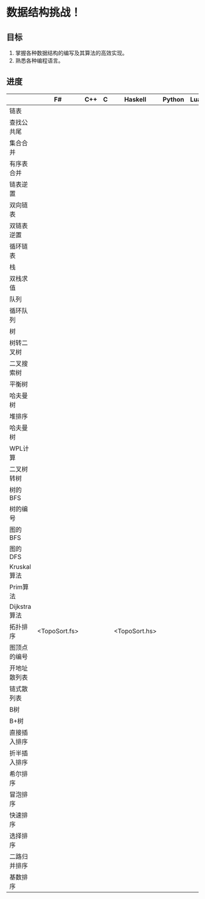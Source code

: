 # 数据结构挑战！

## 目标
1. 掌握各种数据结构的编写及其算法的高效实现。
2. 熟悉各种编程语言。

## 进度

|            |     F#     |     C++    |     C      |    Haskell   |   Python    |   Lua         |    OCaml |    Rust        | PowerShell |   Scala     |    Smalltalk  |    Julia   |    Swift        |    Racket   |    Go       |    Ruby      |    D     |    Kotlin  |         |              |
| ---------- | ---------- | ---------- | ---------- | ------------ | ----------- | ------------- | -------- | -------------- | ---------- | ----------- | ------------- | ---------- | --------------- | ----------- | ----------- | ------------ | -------- | ---------- | ------- | ------------ |
| 链表       |            |            |            |              |             |               |          |                |            |             |               |            |                 |             |             |              |          |            |         |              |
| 查找公共尾 |            |            |            |              |             |               |          |                |            |             |               |            |                 |             |             |              |          |            |         |              |
| 集合合并   |            |            |            |              |             |               |          |                |            |             |               |            |                 |             |             |              |          |            |         |              |
| 有序表合并 |            |            |            |              |             |               |          |                |            |             |               |            |                 |             |             |              |          |            |         |              |
| 链表逆置   |            |            |            |              |             |               |          |                |            |             |               |            |                 |             |             |              |          |            |         |              |
| 双向链表   |            |            |            |              |             |               |          |                |            |             |               |            |                 |             |             |              |          |            |         |              |
| 双链表逆置 |            |            |            |              |             |               |          |                |            |             |               |            |                 |             |             |              |          |            |         |              |
| 循环链表   |            |            |            |              |             |               |          |                |            |             |               |            |                 |             |             |              |          |            |         |              |
| 栈         |            |            |            |              |             |               |          |                |            |             |               |            |                 |             |             |              |          |            |         |              |
| 双栈求值   |            |            |            |              |             |               |          |                |            |             |               |            |                 |             |             |              |          |            |         |              |
| 队列       |            |            |            |              |             |               |          |                |            |             |               |            |                 |             |             |              |          |            |         |              |
| 循环队列   |            |            |            |              |             |               |          |                |            |             |               |            |                 |             |             |              |          |            |         |              |
| 树         |            |            |            |              |             |               |          |                |            |             |               |            |                 |             |             |              |          |            |         |              |
| 树转二叉树 |            |            |            |              |             |               |          |                |            |             |               |            |                 |             |             |              |          |            |         |              |
| 二叉搜索树 |            |            |            |              |             |               |          |                |            |             |               |            |                 |             |             |              |          |            |         |              |
| 平衡树     |            |            |            |              |             |               |          |                |            |             |               |            |                 |             |             |              |          |            |         |              |
| 哈夫曼树   |            |            |            |              |             |               |          |                |            |             |               |            |                 |             |             |              |          |            |         |              |
| 堆排序     |            |            |            |              |             |               |          |                |            |             |               |            |                 |             |             |              |          |            |         |              |
| 哈夫曼树   |            |            |            |              |             |               |          |                |            |             |               |            |                 |             |             |              |          |            |         |              |
| WPL计算    |            |            |            |              |             |               |          |                |            |             |               |            |                 |             |             |              |          |            |         |              |
| 二叉树转树 |            |            |            |              |             |               |          |                |            |             |               |            |                 |             |             |              |          |            |         |              |
| 树的BFS    |            |            |            |              |             |               |          |                |            |             |               |            |                 |             |             |              |          |            |         |              |
| 树的编号   |            |            |            |              |             |               |          |                |            |             |               |            |                 |             |             |              |          |            |         |              |
| 图的BFS    |            |            |            |              |             |               |          |                |            |             |               |            |                 |             |             |              |          |            |         |              |
| 图的DFS    |            |            |            |              |             |               |          |                |            |             |               |            |                 |             |             |              |          |            |         |              |
| Kruskal算法|            |            |            |              |             |               |          |                |            |             |               |            |                 |             |             |              |          |            |         |              |
| Prim算法   |            |            |            |              |             |               |          |                |            |             |               |            |                 |             |             |              |          |            |         |              |
|Dijkstra算法|            |            |            |              |             |               |          |                |            |             |               |            |                 |             |             |              |          |            |         |              |
| 拓扑排序   |<TopoSort.fs>|           |            |<TopoSort.hs> |             |               |          |                |            |             |               |            |                 |             |             |              |          |            |         |              |
|图顶点的编号|            |            |            |              |             |               |          |                |            |             |               |            |                 |             |             |              |          |            |         |              |
|开地址散列表|            |            |            |              |             |               |          |                |            |             |               |            |                 |             |             |              |          |            |         |              |
|链式散列表  |            |            |            |              |             |               |          |                |            |             |               |            |                 |             |             |              |          |            |         |              |
|B树         |            |            |            |              |             |               |          |                |            |             |               |            |                 |             |             |              |          |            |         |              |
|B+树        |            |            |              |             |               |          |                |            |             |               |            |                 |             |             |              |          |            |         |              |
|直接插入排序|            |            |            |              |             |               |          |                |            |             |               |            |                 |             |             |              |          |            |         |              |
|折半插入排序|            |            |            |              |             |               |          |                |            |             |               |            |                 |             |             |              |          |            |         |              |
|希尔排序    |            |            |            |              |             |               |          |                |            |             |               |            |                 |             |             |              |          |            |         |              |
|冒泡排序    |            |            |            |              |             |               |          |                |            |             |               |            |                 |             |             |              |          |            |         |              |
|快速排序    |            |            |            |              |             |               |          |                |            |             |               |            |                 |             |             |              |          |            |         |              |
|选择排序    |            |            |            |              |             |               |          |                |            |             |               |            |                 |             |             |              |          |            |         |              |
|二路归并排序|            |            |            |              |             |               |          |                |            |             |               |            |                 |             |             |              |          |            |         |              |
|基数排序    |            |            |            |              |             |               |          |                |            |             |               |            |                 |             |             |              |          |            |         |              |

